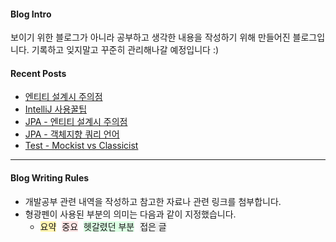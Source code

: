 #### Blog Intro
보이기 위한 블로그가 아니라 공부하고 생각한 내용을 작성하기 위해 만들어진 블로그입니다. 기록하고 잊지말고 꾸준히 관리해나갈 예정입니다 :)

#### Recent Posts
+ [엔티티 설계시 주의점](/backend/2023/04/14/Spring.html#엔티티-설계시-주의점)
+ [IntelliJ 사용꿀팁](/tool/2023/05/08/IDE.html#intellij-사용꿀팁-)
+ [JPA - 엔티티 설계시 주의점](/backend/2023/04/15/JPA.html#엔티티-설계시-주의점)
+ [JPA - 객체지향 쿼리 언어](/backend/2023/04/15/JPA.html#객체지향-쿼리-언어)
+ [Test - Mockist vs Classicist](/backend/2023/04/15/JPA.html#mockist-vs-classicist)

<!--
#### Blog Contents

<div style="margin: 10px 0 20px 0">
  <span style="border-radius:3px; background-color:#FFE6E6; padding:3px 5px; margin-bottom: 5px; font-weight:bold;">Basic</span>
  <br>
  <div style="margin: 10px 40px">
    <span onclick="location.href='/cs/2023/04/13/CS.html'" style="border-radius:3px; background-color:#fff5b1; padding:3px 5px; cursor:pointer; margin-right:5px;">CS</span>
    <span onclick="location.href='/web/2023/04/13/Web.html'" style="border-radius:3px; background-color:#fff5b1; padding:3px 5px; cursor:pointer; margin-right:5px;">Web</span>
    <span onclick="location.href='/cs/2023/04/14/Architecture.html'" style="border-radius:3px; background-color:#fff5b1; padding:3px 5px; cursor:pointer; margin-right:5px;">Architecture</span>
    <span onclick="location.href='/test/2023/05/05/Test.html'" style="border-radius:3px; background-color:#fff5b1; padding:3px 5px; cursor:pointer; margin-right:5px;">Test</span>
  </div>  
</div>

<div style="margin-bottom: 20px">
  <span style="border-radius:3px; background-color:#FFE6E6; padding:3px 5px; margin-bottom: 5px; font-weight:bold;">Backend</span>
  <br>
  <div style="margin: 10px 40px">
    <span onclick="location.href='/spring/2023/04/14/Spring.html'" style="border-radius:3px; background-color:#fff5b1; padding:3px 5px; cursor:pointer; margin-right:5px;">Spring</span>
    <span onclick="location.href='/spring/2023/04/15/JPA.html'" style="border-radius:3px; background-color:#fff5b1; padding:3px 5px; cursor:pointer; margin-right:5px;">JPA</span>
    <span onclick="location.href='/java/2023/04/30/Java.html'" style="border-radius:3px; background-color:#fff5b1; padding:3px 5px; cursor:pointer; margin-right:5px;">Java</span>
    <span onclick="location.href='/kotlin/2023/05/02/Kotlin.html'" style="border-radius:3px; background-color:#fff5b1; padding:3px 5px; cursor:pointer; margin-right:5px;">Kotlin</span>
    <span onclick="location.href='/python/2023/05/03/Python.html'" style="border-radius:3px; background-color:#fff5b1; padding:3px 5px; cursor:pointer; margin-right:5px;">Python</span>
    <span onclick="location.href='/server/2023/05/04/Server.html'" style="border-radius:3px; background-color:#fff5b1; padding:3px 5px; cursor:pointer; margin-right:5px;">Server</span>
  </div>
</div>

<div style="margin-bottom: 20px">
  <span style="border-radius:3px; background-color:#FFE6E6; padding:3px 5px; margin-bottom: 5px; font-weight:bold;">DevOps</span>
  <br>
  <div style="margin: 10px 40px">
    <span onclick="location.href='/devops/2023/05/08/AWS.html'" style="border-radius:3px; background-color:#fff5b1; padding:3px 5px; cursor:pointer; margin-right:5px;">AWS</span>
  </div>
</div>

<div style="margin-bottom: 20px">
  <span style="border-radius:3px; background-color:#FFE6E6; padding:3px 5px; margin-bottom: 5px; font-weight:bold;">Front</span>
</div>

<div style="margin-bottom: 20px">
  <span style="border-radius:3px; background-color:#FFE6E6; padding:3px 5px; margin-bottom: 5px; font-weight:bold;">Tools</span>
  <br>
  <div style="margin: 10px 40px">
    <span onclick="location.href='/tool/2023/05/08/GitHub.html'" style="border-radius:3px; background-color:#fff5b1; padding:3px 5px; cursor:pointer; margin-right:5px;">Github</span>
    <span onclick="location.href='/tool/2023/05/08/IntelliJ.html'" style="border-radius:3px; background-color:#fff5b1; padding:3px 5px; cursor:pointer; margin-right:5px;">IntelliJ</span>
  </div>
</div>

<div style="margin-bottom: 20px">
  <span style="border-radius:3px; background-color:#FFE6E6; padding:3px 5px; margin-bottom: 5px; font-weight:bold;">AI</span>
  <br>
  <div style="margin: 10px 40px">
    <span onclick="location.href='/ai/2023/05/09/ML.html'" style="border-radius:3px; background-color:#fff5b1; padding:3px 5px; cursor:pointer; margin-right:5px;">ML</span>
  </div>
</div>

<br>
-->

****

#### Blog Writing Rules
+ 개발공부 관련 내역을 작성하고 참고한 자료나 관련 링크를 첨부합니다.
+ 형광펜이 사용된 부분의 의미는 다음과 같이 지정했습니다.
  + <span style="background-color:#fff5b1; margin-right:5px">요약</span>
    <span style="background-color:#FFE6E6; margin-right:5px">중요</span>
    <span style="background-color:#DCFFE4; margin-right:5px">헷갈렸던 부분</span>
    <span style="background-color:#f0f0f0; margin-right:5px">접은 글</span>